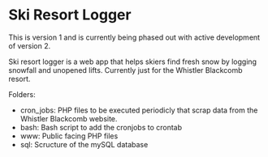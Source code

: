 # Ski Resort Logger

This is version 1 and is currently being phased out with active development of version 2. 

Ski resort logger is a web app that helps skiers find fresh snow by logging snowfall and unopened lifts. Currently just for the Whistler Blackcomb resort.

Folders:
- cron_jobs: PHP files to be executed periodicly that scrap data from the Whistler Blackcomb website.
- bash: Bash script to add the cronjobs to crontab
- www: Public facing PHP files
- sql: Scructure of the mySQL database

